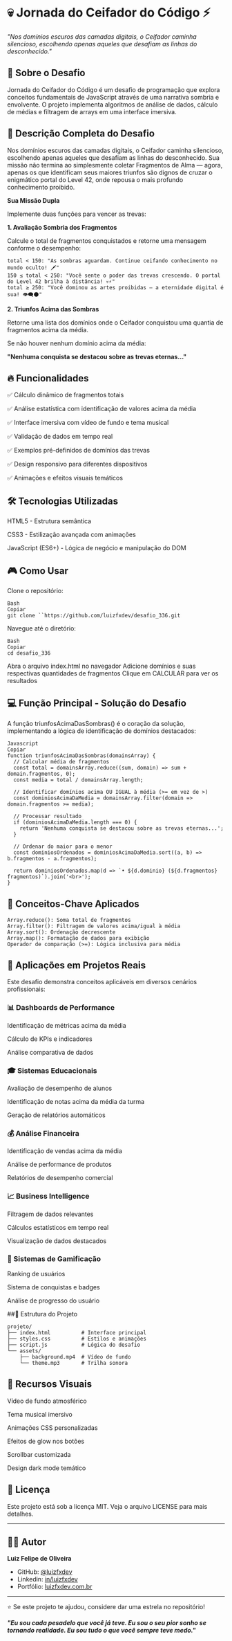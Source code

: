
# 💀 Jornada do Ceifador do Código ⚡

*"Nos domínios escuros das camadas digitais, o Ceifador caminha silencioso, escolhendo apenas aqueles que desafiam as linhas do desconhecido."*

## 🎯 Sobre o Desafio

Jornada do Ceifador do Código é um desafio de programação que explora conceitos fundamentais de JavaScript através de uma narrativa sombria e envolvente. O projeto implementa algoritmos de análise de dados, cálculo de médias e filtragem de arrays em uma interface imersiva.

## 📜 Descrição Completa do Desafio

Nos domínios escuros das camadas digitais, o Ceifador caminha silencioso, escolhendo apenas aqueles que desafiam as linhas do desconhecido. Sua missão não termina ao simplesmente coletar Fragmentos de Alma — agora, apenas os que identificam seus maiores triunfos são dignos de cruzar o enigmático portal do Level 42, onde repousa o mais profundo conhecimento proibido.

**Sua Missão Dupla**

Implemente duas funções para vencer as trevas:

**1. Avaliação Sombria dos Fragmentos**

Calcule o total de fragmentos conquistados e retorne uma mensagem conforme o desempenho:
```
total < 150: "As sombras aguardam. Continue ceifando conhecimento no mundo oculto! 🗡️"
150 ≤ total < 250: "Você sente o poder das trevas crescendo. O portal do Level 42 brilha à distância! 💀⚡"
total ≥ 250: "Você dominou as artes proibidas – a eternidade digital é sua! 👁️‍🗨️🌑"
```
**2. Triunfos Acima das Sombras**

Retorne uma lista dos domínios onde o Ceifador conquistou uma quantia de fragmentos acima da média.

Se não houver nenhum domínio acima da média:

**"Nenhuma conquista se destacou sobre as trevas eternas…"**

## 🔥 Funcionalidades

✅ Cálculo dinâmico de fragmentos totais

✅ Análise estatística com identificação de valores acima da média

✅ Interface imersiva com vídeo de fundo e tema musical

✅ Validação de dados em tempo real

✅ Exemplos pré-definidos de domínios das trevas

✅ Design responsivo para diferentes dispositivos

✅ Animações e efeitos visuais temáticos

## 🛠️ Tecnologias Utilizadas

HTML5 - Estrutura semântica

CSS3 - Estilização avançada com animações

JavaScript (ES6+) - Lógica de negócio e manipulação do DOM

## 🎮 Como Usar
Clone o repositório:
```
Bash
Copiar
git clone ``https://github.com/luizfxdev/desafio_336.git
```
Navegue até o diretório:
```
Bash
Copiar
cd desafio_336
```

Abra o arquivo index.html no navegador
Adicione domínios e suas respectivas quantidades de fragmentos
Clique em CALCULAR para ver os resultados

## 💻 Função Principal - Solução do Desafio

A função triunfosAcimaDasSombras() é o coração da solução, implementando a lógica de identificação de domínios destacados:
```
Javascript
Copiar
function triunfosAcimaDasSombras(domainsArray) {
  // Calcular média de fragmentos
  const total = domainsArray.reduce((sum, domain) => sum + domain.fragmentos, 0);
  const media = total / domainsArray.length;

  // Identificar domínios acima OU IGUAL à média (>= em vez de >)
  const dominiosAcimaDaMedia = domainsArray.filter(domain => domain.fragmentos >= media);

  // Processar resultado
  if (dominiosAcimaDaMedia.length === 0) {
    return 'Nenhuma conquista se destacou sobre as trevas eternas...';
  }
  
  // Ordenar do maior para o menor
  const dominiosOrdenados = dominiosAcimaDaMedia.sort((a, b) => b.fragmentos - a.fragmentos);
  
  return dominiosOrdenados.map(d => `• ${d.dominio} (${d.fragmentos} fragmentos)`).join('<br>');
}
```

## 🔑 Conceitos-Chave Aplicados
```
Array.reduce(): Soma total de fragmentos
Array.filter(): Filtragem de valores acima/igual à média
Array.sort(): Ordenação decrescente
Array.map(): Formatação de dados para exibição
Operador de comparação (>=): Lógica inclusiva para média
```
## 💼 Aplicações em Projetos Reais

Este desafio demonstra conceitos aplicáveis em diversos cenários profissionais:

### 📊 Dashboards de Performance

Identificação de métricas acima da média

Cálculo de KPIs e indicadores

Análise comparativa de dados

### 🎓 Sistemas Educacionais

Avaliação de desempenho de alunos

Identificação de notas acima da média da turma

Geração de relatórios automáticos

### 💰 Análise Financeira

Identificação de vendas acima da média

Análise de performance de produtos

Relatórios de desempenho comercial

### 📈 Business Intelligence

Filtragem de dados relevantes

Cálculos estatísticos em tempo real

Visualização de dados destacados

### 🎯 Sistemas de Gamificação

Ranking de usuários

Sistema de conquistas e badges

Análise de progresso do usuário

##📁 Estrutura do Projeto
```
projeto/
├── index.html          # Interface principal
├── styles.css          # Estilos e animações
├── script.js           # Lógica do desafio
└── assets/
    ├── background.mp4  # Vídeo de fundo
    └── theme.mp3       # Trilha sonora
```

## 🎨 Recursos Visuais

Vídeo de fundo atmosférico

Tema musical imersivo

Animações CSS personalizadas

Efeitos de glow nos botões

Scrollbar customizada

Design dark mode temático

## 📝 Licença

Este projeto está sob a licença MIT. Veja o arquivo LICENSE para mais detalhes.

---

## 👨‍💻 Autor

**Luiz Felipe de Oliveira**

- GitHub: [@luizfxdev](https://github.com/luizfxdev)
- Linkedin: [in/luizfxdev](https://www.linkedin.com/in/luizfxdev)
- Portfólio: [luizfxdev.com.br](https://luizfxdev.com.br)

---

⭐ Se este projeto te ajudou, considere dar uma estrela no repositório!


***"Eu sou cada pesadelo que você já teve. Eu sou o seu pior sonho se tornando realidade. Eu sou tudo o que você sempre teve medo."*** 

